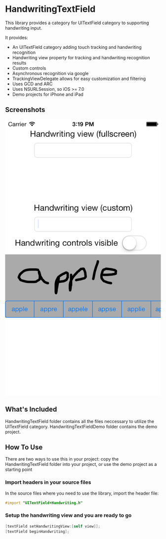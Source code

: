 HandwritingTextField
====================

This library provides a category for UITextField category to supporting handwriting input.

It provides:
- An UITextField category adding touch tracking and handwriting recognition
- Handwriting view property for tracking and handwriting recognition results
- Custom controls
- Asynchronous recognition via google
- TrackingViewDelegate allows for easy customization and filtering
- Uses GCD and ARC
- Uses NSURLSession, so iOS >= 7.0
- Demo projects for iPhone and iPad


Screenshots
-----------

![Custom view](/screenshots/custom_view.png?raw=true)


What's Included
---------------
HandwritingTextField folder contains all the files neccessary to utilize the UITextField category. HandwritingTextFieldDemo folder contains the demo project.


How To Use
----------

There are two ways to use this in your project: copy the HandwritingTextField folder into your project, or use the demo project as a starting point

### Import headers in your source files

In the source files where you need to use the library, import the header file:

```objective-c
#import "UITextField+Handwriting.h"
```

### Setup the handwriting view and you are ready to go
```objective-c
[textField setHandwritingView:[self view]];
[textField beginHandwriting];
```
